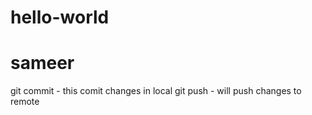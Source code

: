 # hello-world
# sameer
git commit - this comit changes in local
git push - will push changes to remote